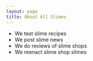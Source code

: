 ```yaml
---
layout: page
title: About All Slimes
---
```


- We test slime recipes
- We post slime news
- We do reviews of slime shops
- We reenact slime shop slimes


